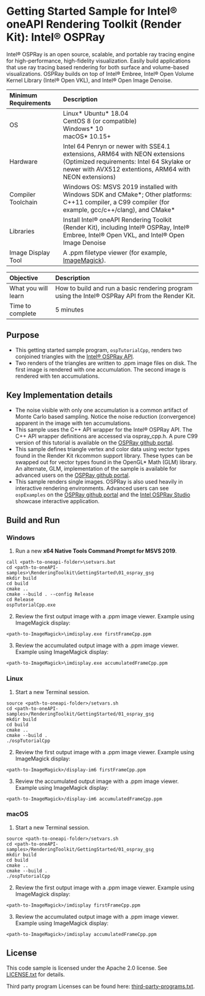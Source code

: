 # Getting Started Sample for Intel&reg; oneAPI Rendering Toolkit (Render Kit): Intel&reg; OSPRay

Intel&reg; OSPRay is an open source, scalable, and portable ray tracing engine
for high-performance, high-fidelity visualization. Easily build applications
that use ray tracing based rendering for both surface and volume-based
visualizations. OSPRay builds on top of Intel&reg; Embree, Intel&reg; Open
Volume Kernel Library (Intel&reg; Open VKL), and Intel&reg; Open Image Denoise.

| Minimum Requirements              | Description
|:---                               |:---
| OS                                | Linux* Ubuntu* 18.04 <br>CentOS 8 (or compatible) <br>Windows* 10 <br>macOS* 10.15+
| Hardware                          | Intel 64 Penryn or newer with SSE4.1 extensions, ARM64 with NEON extensions <br>(Optimized requirements: Intel 64 Skylake or newer with AVX512 extentions, ARM64 with NEON extensions)
| Compiler Toolchain                | Windows OS: MSVS 2019 installed with Windows SDK and CMake*; Other platforms: C++11 compiler, a C99 compiler (for example, gcc/c++/clang), and CMake*
| Libraries                         | Install Intel&reg; oneAPI Rendering Toolkit (Render Kit), including Intel&reg; OSPRay, Intel&reg; Embree, Intel&reg; Open VKL, and Intel&reg; Open Image Denoise
| Image Display Tool                | A .ppm filetype viewer (for example, [ImageMagick](https://www.imagemagick.org)).


| Objective                         | Description
|:---                               |:---
| What you will learn               | How to build and run a basic rendering program using the Intel&reg; OSPRay API from the Render Kit.
| Time to complete                  | 5 minutes


## Purpose

- This getting started sample program, `ospTutorialCpp`, renders two conjoined
  triangles with the [Intel&reg; OSPRay
  API](https://www.ospray.org/documentation.html).
- Two renders of the triangles are written to .ppm image files on disk. The
  first image is rendered with one accumulation. The second image is rendered
  with ten accumulations.

## Key Implementation details

- The noise visible with only one accumulation is a common artifact of Monte
  Carlo based sampling. Notice the noise reduction (convergence) apparent in the
  image with ten accumulations.
- This sample uses the C++ API wrapper for the Intel&reg; OSPRay API. The C++
  API wrapper definitions are accessed via ospray_cpp.h. A pure C99 version of
  this tutorial is available on the [OSPRay github
  portal](https://github.com/ospray/ospray).
- This sample defines triangle vertex and color data using vector types found in
  the Render Kit rkcommon support library. These types can be swapped out for
  vector types found in the OpenGL* Math (GLM) library. An alternate, GLM,
  implementation of the sample is available for advanced users on the [OSPRay
  github portal](https://github.com/ospray/ospray).
- This sample renders single images. OSPRay is also used heavily in interactive
  rendering environments. Advanced users can see `ospExamples` on the [OSPRay
  github portal](https://github.com/ospray/ospray) and the [Intel OSPRay
  Studio](https://github.com/ospray/ospray_studio) showcase interactive
  application.

## Build and Run

### Windows

1. Run a new **x64 Native Tools Command Prompt for MSVS 2019**.

```
call <path-to-oneapi-folder>\setvars.bat
cd <path-to-oneAPI-samples>\RenderingToolkit\GettingStarted\01_ospray_gsg
mkdir build
cd build
cmake ..
cmake --build . --config Release
cd Release
ospTutorialCpp.exe
```

2. Review the first output image with a .ppm image viewer. Example using
   ImageMagick display:
```
<path-to-ImageMagick>\imdisplay.exe firstFrameCpp.ppm
```

3. Review the accumulated output image with a .ppm image viewer. Example using
   ImageMagick display:
```
<path-to-ImageMagick>\imdisplay.exe accumulatedFrameCpp.ppm
```


### Linux

1. Start a new Terminal session.
```
source <path-to-oneapi-folder>/setvars.sh
cd <path-to-oneAPI-samples>/RenderingToolkit/GettingStarted/01_ospray_gsg
mkdir build
cd build
cmake ..
cmake --build .
./ospTutorialCpp
```

2. Review the first output image with a .ppm image viewer. Example using
   ImageMagick display:
```
<path-to-ImageMagick>/display-im6 firstFrameCpp.ppm
```

3. Review the accumulated output image with a .ppm image viewer. Example using
   ImageMagick display:
```
<path-to-ImageMagick>/display-im6 accumulatedFrameCpp.ppm
```
### macOS

1. Start a new Terminal session.

```
source <path-to-oneapi-folder>/setvars.sh
cd <path-to-oneAPI-samples>/RenderingToolkit/GettingStarted/01_ospray_gsg
mkdir build
cd build
cmake ..
cmake --build .
./ospTutorialCpp
```

2. Review the first output image with a .ppm image viewer. Example using
   ImageMagick display:
```
<path-to-ImageMagick>/imdisplay firstFrameCpp.ppm
```

3. Review the accumulated output image with a .ppm image viewer. Example using
   ImageMagick display:
```
<path-to-ImageMagick>/imdisplay accumulatedFrameCpp.ppm
```

## License

This code sample is licensed under the Apache 2.0 license. See
[LICENSE.txt](LICENSE.txt) for details.

Third party program Licenses can be found here:
[third-party-programs.txt](https://github.com/oneapi-src/oneAPI-samples/blob/master/third-party-programs.txt).